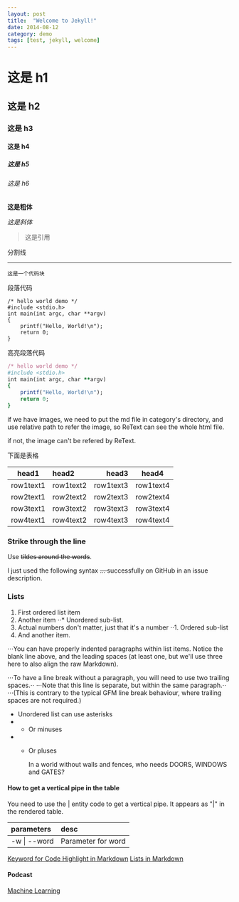 ```yaml
---
layout: post
title:  "Welcome to Jekyll!"
date: 2014-08-12
category: demo
tags: [test, jekyll, welcome]
---
```


# 这是 h1

## 这是 h2

### 这是 h3

#### 这是 h4

##### 这是 h5

###### 这是 h6

**这是粗体**

*这是斜体*

<!-- more -->

>这是引用

分割线

- - -

`这是一个代码块`

段落代码

    /* hello world demo */
    #include <stdio.h>
    int main(int argc, char **argv)
    {
        printf("Hello, World!\n");
        return 0;
    }

高亮段落代码

```ruby
/* hello world demo */
#include <stdio.h>
int main(int argc, char **argv)
{
    printf("Hello, World!\n");
    return 0;
}
```
if we have images, we need to put the md file in category's directory, 
and use relative path to refer the image, so ReText can see the whole html file.

if not, the image can't be refered by ReText.

下面是表格

|head1|head2|head3|head4|
|---|:---|---:|:---:|
|row1text1|row1text2|row1text3|row1text4|
|row2text1|row2text2|row2text3|row2text4|
|row3text1|row3text2|row3text3|row3text4|
|row4text1|row4text2|row4text3|row4text4|

### Strike through the line
Use ~~tildes around the words~~.

I just used the following syntax <del> ... </del> successfully on GitHub in an issue description.

### Lists

1. First ordered list item
2. Another item
⋅⋅* Unordered sub-list. 
1. Actual numbers don't matter, just that it's a number
⋅⋅1. Ordered sub-list
4. And another item.

⋅⋅⋅You can have properly indented paragraphs within list items. Notice the
blank line above, and the leading spaces (at least one, but we'll use three
here to also align the raw Markdown).

⋅⋅⋅To have a line break without a paragraph, you will need to use two trailing
spaces.⋅⋅
⋅⋅⋅Note that this line is separate, but within the same paragraph.⋅⋅
⋅⋅⋅(This is contrary to the typical GFM line break behaviour, where trailing
spaces are not required.)

* Unordered list can use asterisks
* - Or minuses
* + Or pluses

    In a world without walls and fences, who needs DOORS, WINDOWS and GATES?

#### How to get a vertical pipe in the table
You need to use the &#124; entity code to get a vertical pipe. It appears as
"|" in the rendered table.

| parameters | desc |
| :--------- | :-------- |
| -w &#124; --word | Parameter for word |

[Keyword for Code Highlight in Markdown](https://github.com/github/linguist/blob/master/lib/linguist/languages.yml)
[Lists in Markdown](https://github.com/adam-p/markdown-here/wiki/Markdown-Cheatsheet#lists)

#### Podcast

[Machine Learning](http://lineardigressions.com/)
